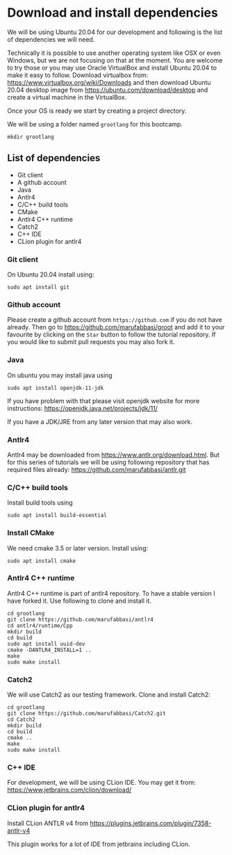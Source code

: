 # Download and install dependencies

We will be using Ubuntu 20.04 for our development and following is the list of dependencies we will need.

Technically it is possible to use another operating system like OSX or even Windows, but we are not focusing on that
at the moment. You are welcome to try those or you may use Oracle VirtualBox and install  Ubuntu 20.04 to make it easy
to follow. Download virtualbox from: https://www.virtualbox.org/wiki/Downloads and then download Ubuntu 20.04 desktop
image from https://ubuntu.com/download/desktop and create a virtual machine in the VirtualBox.

Once your OS is ready we start by creating a project directory.

We will be using a folder named ```grootlang``` for this bootcamp.

```shell
mkdir grootlang
```

## List of dependencies
* Git client
* A github account
* Java
* Antlr4
* C/C++ build tools
* CMake
* Antlr4 C++ runtime
* Catch2
* C++ IDE
* CLion plugin for antlr4

### Git client

On Ubuntu 20.04 install using:

```shell
sudo apt install git
```

### Github account

Please create a github account from ```https://github.com``` if you do  not have already.
Then go to https://github.com/marufabbasi/groot and add it to your favourite by clicking on the `Star` button to follow the tutorial repository. If you would like to submit pull requests you may also fork it.

### Java

On ubuntu you may install java using

```shell
sudo apt install openjdk-11-jdk
```

If you have problem with that please visit openjdk website for more instructions: https://openjdk.java.net/projects/jdk/11/

If you have a JDK/JRE from any later version that may also work.

### Antlr4

Antlr4 may be downloaded from https://www.antlr.org/download.html. But for this series of tutorials we will be using following repository that has required files already: https://github.com/marufabbasi/antlr.git

### C/C++ build tools
Install build tools using

```shell
sudo apt install build-essential
```

### Install CMake
We need cmake 3.5 or later version. Install using:

```shell
sudo apt install cmake
```

### Antlr4 C++ runtime
Antlr4 C++ runtime is part of antlr4 repository. To have a stable version I have forked it. Use following to clone and install it.

```shell
cd grootlang
git clone https://github.com/marufabbasi/antlr4
cd antlr4/runtime/Cpp
mkdir build
cd build
sudo apt install uuid-dev
cmake -DANTLR4_INSTALL=1 ..
make
sudo make install
```

### Catch2

We will use Catch2 as our testing framework. Clone and install Catch2:

```shell
cd grootlang
git clone https://github.com/marufabbasi/Catch2.git
cd Catch2
mkdir build
cd build
cmake ..
make
sudo make install
```

### C++ IDE 

For development, we will be using CLion IDE. You may get it from: https://www.jetbrains.com/clion/download/

### CLion plugin for antlr4

Install CLion ANTLR v4 from https://plugins.jetbrains.com/plugin/7358-antlr-v4

This plugin works for a lot of IDE from jetbrains including CLion.
